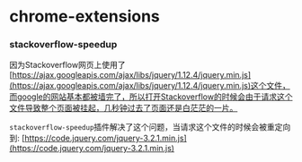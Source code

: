# chrome-extensions

### stackoverflow-speedup

因为Stackoverflow网页上使用了[https://ajax.googleapis.com/ajax/libs/jquery/1.12.4/jquery.min.js](https://ajax.googleapis.com/ajax/libs/jquery/1.12.4/jquery.min.js)这个文件，而google的网站基本都被墙完了，所以打开Stackoverflow的时候会由于请求这个文件导致整个页面被挂起，几秒钟过去了页面还是白茫茫的一片。

`stackoverflow-speedup`插件解决了这个问题，当请求这个文件的时候会被重定向到: [https://code.jquery.com/jquery-3.2.1.min.js](https://code.jquery.com/jquery-3.2.1.min.js)